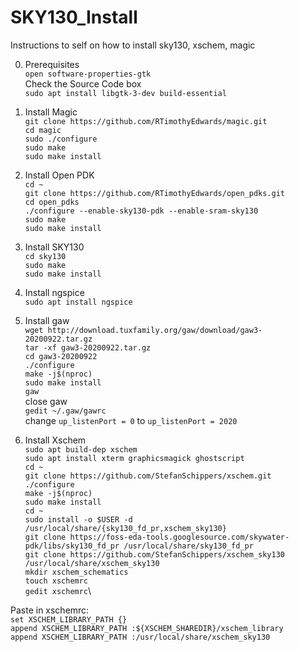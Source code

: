 # SKY130_Install
Instructions to self on how to install sky130, xschem, magic

0. Prerequisites\
`open software-properties-gtk`\
Check the Source Code box \
`sudo apt install libgtk-3-dev build-essential`


1. Install Magic\
`git clone https://github.com/RTimothyEdwards/magic.git`\
`cd magic`\
`sudo ./configure`\
`sudo make`\
`sudo make install`

2. Install Open PDK\
`cd ~`\
`git clone https://github.com/RTimothyEdwards/open_pdks.git`\
`cd open_pdks`\
`./configure --enable-sky130-pdk --enable-sram-sky130`\
`sudo make`\
`sudo make install`

3. Install SKY130\
`cd sky130`\
`sudo make`\
`sudo make install`

4. Install ngspice\
`sudo apt install ngspice`

5. Install gaw\
`wget http://download.tuxfamily.org/gaw/download/gaw3-20200922.tar.gz`\
`tar -xf gaw3-20200922.tar.gz`\
`cd gaw3-20200922`\
`./configure`\
`make -j$(nproc)`\
`sudo make install`\
`gaw`\
close gaw\
`gedit ~/.gaw/gawrc`\
change `up_listenPort = 0` to `up_listenPort = 2020`

6. Install Xschem\
`sudo apt build-dep xschem`\
`sudo apt install xterm graphicsmagick ghostscript`\
`cd ~`\
`git clone https://github.com/StefanSchippers/xschem.git`\
`./configure`\
`make -j$(nproc)`\
`sudo make install`\
`cd ~`\
`sudo install -o $USER -d /usr/local/share/{sky130_fd_pr,xschem_sky130}`\
`git clone https://foss-eda-tools.googlesource.com/skywater-pdk/libs/sky130_fd_pr /usr/local/share/sky130_fd_pr`\
`git clone https://github.com/StefanSchippers/xschem_sky130 /usr/local/share/xschem_sky130`\
`mkdir xschem_schematics`\
`touch xschemrc`\
`gedit xschemrc`\

Paste in xschemrc:\
`set XSCHEM_LIBRARY_PATH {}`\
`append XSCHEM_LIBRARY_PATH :${XSCHEM_SHAREDIR}/xschem_library`\
`append XSCHEM_LIBRARY_PATH :/usr/local/share/xschem_sky130`
